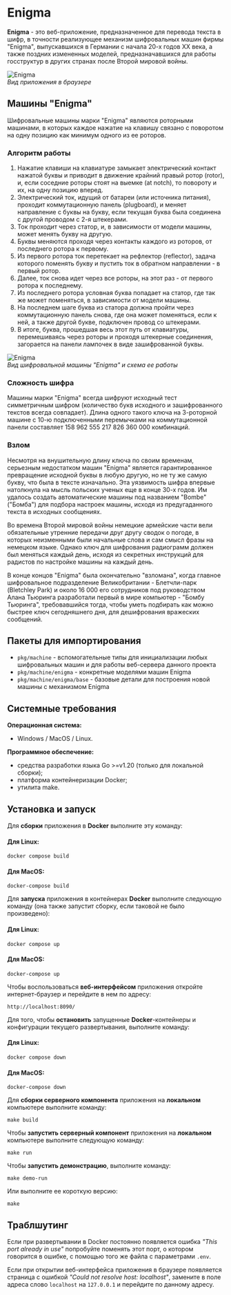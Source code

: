 # Enigma

**Enigma** - это веб-приложение, предназначенное для перевода текста в шифр, в точности реализующее механизм шифровальных машин фирмы "Enigma", выпускавшихся в Германии с начала 20-х годов XX века, а также поздних измененных моделей, предназначавшихся для работы госструктур в других странах после Второй мировой войны.

![Enigma](./cipher-machines-web-ui.png "Веб-интерфейс приложения \"Enigma\"")\
*Вид приложения в браузере*

## Машины "Enigma"

Шифровальные машины марки "Enigma" являются роторными машинами, в которых каждое нажатие на клавишу связано с поворотом на одну позицию как минимум одного из ее роторов. 

### Алгоритм работы

1. Нажатие клавиши на клавиатуре замыкает электрический контакт нажатой буквы и приводит в движение крайний правый ротор (rotor), и, если соседние роторы стоят на выемке (at notch), то повороту и их, на одну позицию вперед.
2. Электрический ток, идущий от батареи (или источника питания), проходит коммутационную панель (plugboard), и меняет направление с буквы на букву, если текущая буква была соединена с другой проводом с 2-я штекерами.
3. Ток проходит через статор, и, в зависимости от модели машины, может менять букву на другую.
4. Буквы меняются проходя через контакты каждого из роторов, от последнего ротора к первому.
5. Из первого ротора ток перетекает на рефлектор (reflector), задача которого поменять букву и пустить ток в обратном направлении - в первый ротор.
6. Далее, ток снова идет через все роторы, на этот раз - от первого ротора к последнему.
7. Из последнего ротора условная буква попадает на статор, где так же может поменяться, в зависимости от модели машины.
8. На последнем шаге буква из статора должна пройти через коммутационную панель снова, где она может поменяться, если к ней, а также другой букве, подключен провод со штекерами.
9. В итоге, буква, прошедшая весь этот путь от клавиатуры, перемешиваясь через роторы и проходя штекерные соединения, загорается на панели лампочек в виде зашифрованной буквы.

![Enigma](./Assembled-machine-with-all-components-5.png "Вид шифровальной машины \"Enigma\" и схема ее работы")\
*Вид шифровальной машины \"Enigma\" и схема ее работы*

### Сложность шифра

Машины марки "Enigma" всегда шифруют исходный тест симметричным шифром (количество букв исходного и зашифрованного текстов всегда совпадает). Длина одного такого ключа на 3-роторной машине с 10-ю подключенными перемычками на коммутационной панели составляет 158 962 555 217 826 360 000 комбинаций.

### Взлом

Несмотря на внушительную длину ключа по своим временам, серьезным недостатком машин "Enigma" является гарантированное превращение исходной буквы в любую другую, но не ту же самую букву, что была в тексте изначально. Эта уязвимость шифра впервые натолкнула на мысль польских ученых еще в конце 30-х годов. Им удалось создать автоматические машины под названием "Bombe" ("Бомба") для подбора настроек машины, исходя из предугаданного текста в исходных сообщениях.

Во времена Второй мировой войны немецкие армейские части вели обязательные утренние передачи друг другу сводок о погоде, в которых неизменными были начальные слова и сам смысл фразы на немецком языке. Однако ключ для шифрования радиограмм должен был меняться каждый день, исходя из секретных инструкций для радистов по настройке машины на каждый день.

В конце концов "Enigma" была окончательно "взломана", когда главное шифровальное подразделение Великобритании - Блетчли-парк (Bletchley Park) и около 16 000 его сотрудников под руководством Алана Тьюринга разработали первый в мире компьютер - "Бомбу Тьюринга", требовавшийся тогда, чтобы уметь подбирать как можно быстрее ключ сегодняшнего дня, для дешифрования вражеских сообщений.

## Пакеты для импортирования

* `pkg/machine` - вспомогательные типы для инициализации любых шифровальных машин и для работы веб-сервера данного проекта
* `pkg/machine/enigma` - конкретные моделями машин Enigma
* `pkg/machine/enigma/base` - базовые детали для построения новой машины с механизмом Enigma

## Системные требования

**Операционная система:**

- Windows / MacOS / Linux.

**Программное обеспечение:**

- средства разработки языка Go >=v1.20 (только для локальной сборки);
- платформа контейнеризации Docker;
- утилита make.

## Установка и запуск

Для **сборки** приложения в **Docker** выполните эту команду:

#### Для Linux:

```
docker compose build
```

#### Для MacOS:

```
docker-compose build
```

Для **запуска** приложения в контейнерах **Docker** выполните следующую команду (она также запустит сборку, если таковой не было произведено):

#### Для Linux:

```
docker compose up
```

#### Для MacOS:

```
docker-compose up
```

Чтобы воспользоваться **веб-интерфейсом** приложения откройте интернет-браузер и перейдите в нем по адресу:

```
http://localhost:8090/
```

Для того, чтобы **остановить** запущенные **Docker**-контейнеры и конфигурации текущего развертывания, выполните команду:

#### Для Linux:

```
docker compose down
```

#### Для MacOS:

```
docker-compose down
```

Для **сборки серверного компонента** приложения на **локальном** компьютере выполните команду:

```
make build
```

Чтобы **запустить серверный компонент** приложения на **локальном** компьютере выполните следующую команду:

```
make run
```

Чтобы **запустить демонстрацию**, выполните команду:

```
make demo-run
```

Или выполните ее короткую версию:

```
make
```

## Траблшутинг

Если при развертывании в Docker постоянно появляется ошибка *"This port already in use"* попробуйте поменять этот порт, о котором говорится в ошибке, с помощью того же файла с параметрами `.env`.

Если при открытии веб-интерфейса приложения в браузере появляется страница с ошибкой *"Could not resolve host: localhost"*, замените в поле адреса слово `localhost` на `127.0.0.1` и перейдите по данному адресу.
